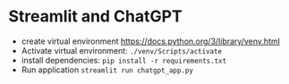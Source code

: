 # Streamlit and ChatGPT 

- create virtual environment https://docs.python.org/3/library/venv.html
- Activate virtual environment: `./venv/Scripts/activate`
- install dependencies: `pip install -r requirements.txt`
- Run application `streamlit run chatgpt_app.py`